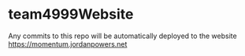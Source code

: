 # team4999Website
Any commits to this repo will be automatically deployed to the website https://momentum.jordanpowers.net
